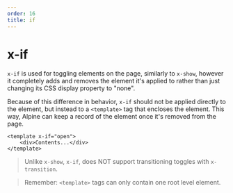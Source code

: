 ```yaml
---
order: 16
title: if
---
```


# x-if

`x-if` is used for toggling elements on the page, similarly to `x-show`, however it completely adds and removes the element it's applied to rather than just changing its CSS display property to "none".

Because of this difference in behavior, `x-if` should not be applied directly to the element, but instead to a `<template>` tag that encloses the element. This way, Alpine can keep a record of the element once it's removed from the page.

```alpine
<template x-if="open">
    <div>Contents...</div>
</template>
```

> Unlike `x-show`, `x-if`, does NOT support transitioning toggles with `x-transition`.

> Remember: `<template>` tags can only contain one root level element.
